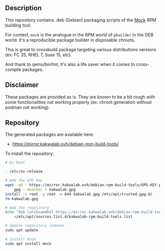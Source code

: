 Description
-----------

This repository contains .deb (Debian) packaging scripts of the [Mock](https://rpm-software-management.github.io/mock/) RPM building tool.

For context, `mock` is the analogue in the RPM world of `pbuilder` in the DEB world: it's a reproducible package builder in disposable chroots.

This is great to crossbuild package targeting various distributions versions (ex: FC 35, RHEL 7, Suse 15, etc).

And thank to qemu/binfmt, it's also a life saver when it comes to cross-compile packages.

Disclaimer
----------

These packages are provided as is. They are known to be a bit rough with some functionalities not working properly (ex: chroot generation without podman not working).

Repository
----------

The generated packages are available here:

* https://mirror.kakwalab.ovh/debian-rpm-build-tools/

To install the repository:

```bash
# As Root

. /etc/os-release

# Add the GPG key
wget -qO - https://mirror.kakwalab.ovh/debian-rpm-build-tools/GPG-KEY.pub | \
    gpg --dearmor > kakwalab.gpg
install -o root -g root -m 644 kakwalab.gpg /etc/apt/trusted.gpg.d/
rm kakwalab.gpg

# Add the repository
echo "deb [arch=amd64] https://mirror.kakwalab.ovh/debian-rpm-build-tools/deb.${VERSION_CODENAME}/ ${VERSION_CODENAME} main" \
    >/etc/apt/sources.list.d/kakwalab-rpm-build-tools.list

# Update repository indexes
sudo apt update

# Install mock
sudo apt install mock
```
